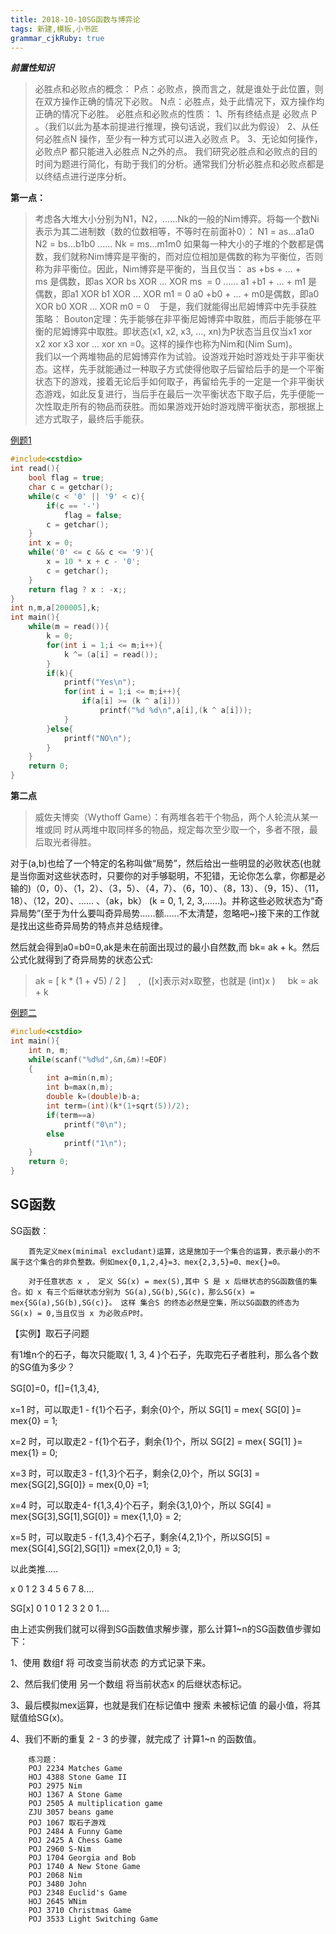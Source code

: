 ```yaml
---
title: 2018-10-10SG函数与博弈论
tags: 新建,模板,小书匠
grammar_cjkRuby: true
---
```


***前置性知识***
>必胜点和必败点的概念：
       P点：必败点，换而言之，就是谁处于此位置，则在双方操作正确的情况下必败。
       N点：必胜点，处于此情况下，双方操作均正确的情况下必胜。
必胜点和必败点的性质：
        1、所有终结点是 必败点 P 。（我们以此为基本前提进行推理，换句话说，我们以此为假设）
        2、从任何必胜点N 操作，至少有一种方式可以进入必败点 P。
        3、无论如何操作，必败点P 都只能进入必胜点 N之外的点。
我们研究必胜点和必败点的目的时间为题进行简化，有助于我们的分析。通常我们分析必胜点和必败点都是以终结点进行逆序分析。

**第一点：**

>考虑各大堆大小分别为N1，N2，……Nk的一般的Nim博弈。将每一个数Ni表示为其二进制数（数的位数相等，不等时在前面补0）：
N1 = as…a1a0
N2 = bs…b1b0
……
Nk = ms…m1m0
如果每一种大小的子堆的个数都是偶数，我们就称Nim博弈是平衡的，而对应位相加是偶数的称为平衡位，否则称为非平衡位。因此，Nim博弈是平衡的，当且仅当：
as +bs + … + ms 是偶数，即as XOR bs XOR … XOR ms  = 0
……
a1 +b1 + … + m1 是偶数，即a1 XOR b1 XOR … XOR m1 = 0
a0 +b0 + … + m0是偶数，即a0 XOR b0 XOR … XOR m0 = 0
   
于是，我们就能得出尼姆博弈中先手获胜策略：
Bouton定理：先手能够在非平衡尼姆博弈中取胜，而后手能够在平衡的尼姆博弈中取胜。即状态(x1, x2, x3, …, xn)为P状态当且仅当x1 xor x2 xor x3 xor … xor xn =0。这样的操作也称为Nim和(Nim
 Sum)。
        我们以一个两堆物品的尼姆博弈作为试验。设游戏开始时游戏处于非平衡状态。这样，先手就能通过一种取子方式使得他取子后留给后手的是一个平衡状态下的游戏，接着无论后手如何取子，再留给先手的一定是一个非平衡状态游戏，如此反复进行，当后手在最后一次平衡状态下取子后，先手便能一次性取走所有的物品而获胜。而如果游戏开始时游戏牌平衡状态，那根据上述方式取子，最终后手能获。
		
[例题1](https://vjudge.net/contest/260386#problem/Q)
~~~cpp
#include<cstdio>
int read(){
	bool flag = true;
	char c = getchar();
	while(c < '0' || '9' < c){
		if(c == '-')
			flag = false;
		c = getchar();
	}
	int x = 0;
	while('0' <= c && c <= '9'){
		x = 10 * x + c - '0';
		c = getchar();
	}
	return flag ? x : -x;;
}
int n,m,a[200005],k;
int main(){
	while(m = read()){
		k = 0;
		for(int i = 1;i <= m;i++){
			k ^= (a[i] = read());
		}
		if(k){
			printf("Yes\n");
			for(int i = 1;i <= m;i++){
				if(a[i] >= (k ^ a[i]))
					printf("%d %d\n",a[i],(k ^ a[i]));
			}
		}else{
			printf("NO\n");
		}
	}
	return 0;
} 
~~~
		
**第二点**
> 威佐夫博奕（Wythoff Game）：有两堆各若干个物品，两个人轮流从某一堆或同
> 时从两堆中取同样多的物品，规定每次至少取一个，多者不限，最后取光者得胜。

对于(a,b)也给了一个特定的名称叫做“局势”，然后给出一些明显的必败状态(也就是当你面对这些状态时，只要你的对手够聪明，不犯错，无论你怎么拿，你都是必输的)（0，0）、（1，2）、（3，5）、（4，7）、（6，10）、（8，13）、（9，15）、（11，18）、（12，20）、......
 、（ak，bk） (k = 0, 1, 2, 3,......)。并称这些必败状态为“奇异局势”(至于为什么要叫奇异局势......额......不太清楚，忽略吧~)接下来的工作就是找出这些奇异局势的特点并总结规律。

然后就会得到a0=b0=0,ak是未在前面出现过的最小自然数,而 bk= ak + k。然后公式化就得到了奇异局势的状态公式:
                                  
>ak = [ k * (1 + √5) / 2 ]     ,   ([x]表示对x取整，也就是 (int)x )    
>bk = ak + k

[例题二](https://vjudge.net/contest/260386#problem/R)
~~~cpp
#include<cstdio>
int main(){
    int n, m;
    while(scanf("%d%d",&n,&m)!=EOF)
    {
        int a=min(n,m);
        int b=max(n,m);
        double k=(double)b-a;
        int term=(int)(k*(1+sqrt(5))/2);
        if(term==a)
            printf("0\n");
        else
            printf("1\n");
    }
    return 0;
}
~~~
## SG函数

SG函数：

        首先定义mex(minimal excludant)运算，这是施加于一个集合的运算，表示最小的不属于这个集合的非负整数。例如mex{0,1,2,4}=3、mex{2,3,5}=0、mex{}=0。

        对于任意状态 x ， 定义 SG(x) = mex(S),其中 S 是 x 后继状态的SG函数值的集合。如 x 有三个后继状态分别为 SG(a),SG(b),SG(c)，那么SG(x) = mex{SG(a),SG(b),SG(c)}。 这样 集合S 的终态必然是空集，所以SG函数的终态为 SG(x) = 0,当且仅当 x 为必败点P时。

【实例】取石子问题

有1堆n个的石子，每次只能取{ 1, 3, 4 }个石子，先取完石子者胜利，那么各个数的SG值为多少？

SG[0]=0，f[]={1,3,4},

x=1 时，可以取走1 - f{1}个石子，剩余{0}个，所以 SG[1] = mex{ SG[0] }= mex{0} = 1;

x=2 时，可以取走2 - f{1}个石子，剩余{1}个，所以 SG[2] = mex{ SG[1] }= mex{1} = 0;

x=3 时，可以取走3 - f{1,3}个石子，剩余{2,0}个，所以 SG[3] = mex{SG[2],SG[0]} = mex{0,0} =1;

x=4 时，可以取走4-  f{1,3,4}个石子，剩余{3,1,0}个，所以 SG[4] = mex{SG[3],SG[1],SG[0]} = mex{1,1,0} = 2;

x=5 时，可以取走5 - f{1,3,4}个石子，剩余{4,2,1}个，所以SG[5] = mex{SG[4],SG[2],SG[1]} =mex{2,0,1} = 3;

以此类推.....

   x        0  1  2  3  4  5  6  7  8....

SG[x]    0  1  0  1  2  3  2  0  1....

由上述实例我们就可以得到SG函数值求解步骤，那么计算1~n的SG函数值步骤如下：

1、使用 数组f 将 可改变当前状态 的方式记录下来。

2、然后我们使用 另一个数组 将当前状态x 的后继状态标记。

3、最后模拟mex运算，也就是我们在标记值中 搜索 未被标记值 的最小值，将其赋值给SG(x)。

4、我们不断的重复 2 - 3 的步骤，就完成了 计算1~n 的函数值。
		
		练习题：
		POJ 2234 Matches Game
		HOJ 4388 Stone Game II
		POJ 2975 Nim
		HOJ 1367 A Stone Game
		POJ 2505 A multiplication game
		ZJU 3057 beans game
		POJ 1067 取石子游戏
		POJ 2484 A Funny Game
		POJ 2425 A Chess Game
		POJ 2960 S-Nim
		POJ 1704 Georgia and Bob
		POJ 1740 A New Stone Game
		POJ 2068 Nim
		POJ 3480 John
		POJ 2348 Euclid's Game
		HOJ 2645 WNim
		POJ 3710 Christmas Game 
		POJ 3533 Light Switching Game